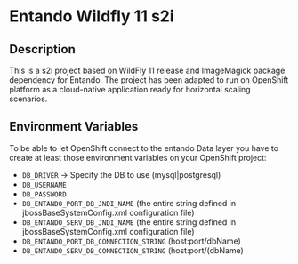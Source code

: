 # Entando Wildfly 11 s2i

## Description

This is a s2i project based on WildFly 11 release and ImageMagick package dependency for Entando.
The project has been adapted to run on OpenShift platform as a cloud-native application ready for horizontal scaling scenarios.

## Environment Variables

To be able to let OpenShift connect to the entando Data layer you have to create at least those environment variables on your OpenShift project:

- `DB_DRIVER` -> Specify the DB to use (mysql|postgresql)
- `DB_USERNAME`
- `DB_PASSWORD`
- `DB_ENTANDO_PORT_DB_JNDI_NAME` (the entire string defined in jbossBaseSystemConfig.xml configuration file)
- `DB_ENTANDO_SERV_DB_JNDI_NAME` (the entire string defined in jbossBaseSystemConfig.xml configuration file)
- `DB_ENTANDO_PORT_DB_CONNECTION_STRING` (host:port/dbName)
- `DB_ENTANDO_SERV_DB_CONNECTION_STRING` (host:port/(dbName)

